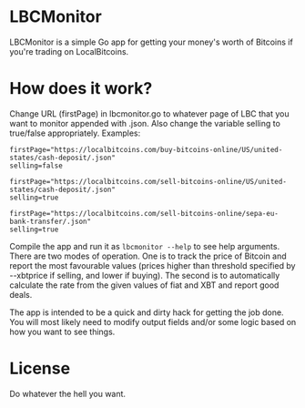 LBCMonitor
==========

LBCMonitor is a simple Go app for getting your money's worth of Bitcoins if
you're trading on LocalBitcoins.

# How does it work?

Change URL (firstPage) in lbcmonitor.go to whatever page of LBC that you want to
monitor appended with .json. Also change the variable selling to true/false
appropriately. Examples:

```
firstPage="https://localbitcoins.com/buy-bitcoins-online/US/united-states/cash-deposit/.json"
selling=false
```
```
firstPage="https://localbitcoins.com/sell-bitcoins-online/US/united-states/cash-deposit/.json"
selling=true
```
```
firstPage="https://localbitcoins.com/sell-bitcoins-online/sepa-eu-bank-transfer/.json"
selling=true
```

Compile the app and run it as `lbcmonitor --help` to see help arguments. There
are two modes of operation. One is to track the price of Bitcoin and report the
most favourable values (prices higher than threshold specified by --xbtprice if
selling, and lower if buying). The second is to automatically calculate the rate
from the given values of fiat and XBT and report good deals.

The app is intended to be a quick and dirty hack for getting the job done. You
will most likely need to modify output fields and/or some logic based on how you
want to see things.

# License

Do whatever the hell you want.
